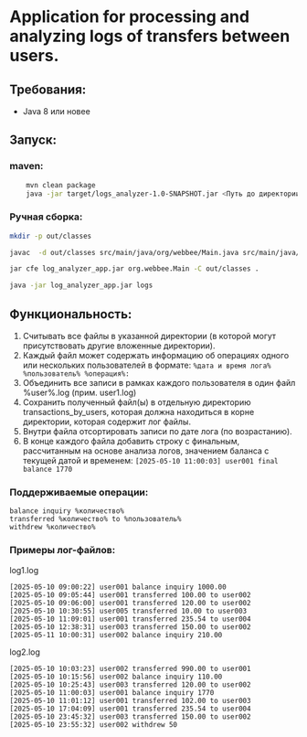#  Application for processing and analyzing logs of transfers between users.

## Требования:
- Java 8 или новее

## Запуск:

### maven:

``` bash    
    mvn clean package
    java -jar target/logs_analyzer-1.0-SNAPSHOT.jar <Путь до директории с логами>
```

### Ручная сборка:
```bash
mkdir -p out/classes

javac  -d out/classes src/main/java/org/webbee/Main.java src/main/java/org/webbee/model/*.java src/main/java/org/webbee/services/*.java src/main/java/org/webbee/exceptions/*.java

jar cfe log_analyzer_app.jar org.webbee.Main -C out/classes .

java -jar log_analyzer_app.jar logs
```

## Функциональность:
1. Считывать все файлы в указанной директории (в которой могут присутствовать другие вложенные директории).
2. Каждый файл может содержать информацию об операциях одного или нескольких пользователей в формате:
```%дата и время лога% %пользователь% %операция%:```
3. Объединить все записи в рамках каждого пользователя в один файл %user%.log (прим. user1.log)
4. Сохранить полученный файл(ы) в отдельную директорию transactions_by_users, которая должна находиться в корне директории, которая содержит лог файлы.
5. Внутри файла отсортировать записи по дате лога (по возрастанию).
6. В конце каждого файла добавить строку с финальным, рассчитанным на основе анализа логов, значением баланса с текущей датой и временем:
   ```[2025-05-10 11:00:03] user001 final balance 1770```

### Поддерживаемые операции:
```
balance inquiry %количество%
transferred %количество% to %пользователь%
withdrew %количество%
```
### Примеры лог-файлов:
log1.log

```
[2025-05-10 09:00:22] user001 balance inquiry 1000.00
[2025-05-10 09:05:44] user001 transferred 100.00 to user002
[2025-05-10 09:06:00] user001 transferred 120.00 to user002
[2025-05-10 10:30:55] user005 transferred 10.00 to user003
[2025-05-10 11:09:01] user001 transferred 235.54 to user004
[2025-05-10 12:38:31] user003 transferred 150.00 to user002
[2025-05-11 10:00:31] user002 balance inquiry 210.00
```
log2.log

```
[2025-05-10 10:03:23] user002 transferred 990.00 to user001
[2025-05-10 10:15:56] user002 balance inquiry 110.00
[2025-05-10 10:25:43] user003 transferred 120.00 to user002
[2025-05-10 11:00:03] user001 balance inquiry 1770
[2025-05-10 11:01:12] user001 transferred 102.00 to user003
[2025-05-10 17:04:09] user001 transferred 235.54 to user004
[2025-05-10 23:45:32] user003 transferred 150.00 to user002
[2025-05-10 23:55:32] user002 withdrew 50
```
